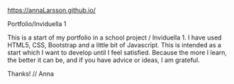 https://annaLarsson.github.io/

Portfolio/Inviduella 1

This is a start of my portfolio in a school project / Inviduella 1.
I have used HTML5, CSS, Bootstrap and a little bit of Javascript.
This is intended as a start which I want to develop until I feel satisfied. Because the more I learn, the better it can be, and if you have advice or ideas, I am grateful.

Thanks! // Anna
